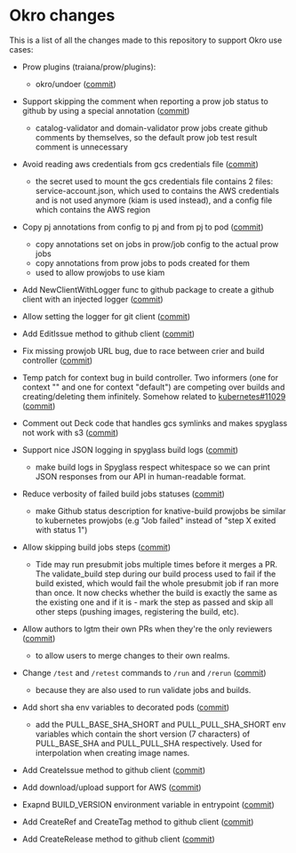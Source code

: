 # Okro changes

This is a list of all the changes made to this repository to support Okro use cases:

- Prow plugins (traiana/prow/plugins):
  - okro/undoer ([commit](https://github.com/traiana/test-infra/commit/42d85973f83e4f39cd592543be144cef7a4f6d09))

- Support skipping the comment when reporting a prow job status to github by using a special annotation ([commit](https://github.com/traiana/test-infra/commit/2b053d7c41120885f339df988714ba65b6775de0))
  - catalog-validator and domain-validator prow jobs create github comments by themselves, so the default prow job test result comment is unnecessary
  
- Avoid reading aws credentials from gcs credentials file ([commit](https://github.com/traiana/test-infra/commit/0aa71031f4eda26676630e0549b517bcca3fb959))
  - the secret used to mount the gcs credentials file contains 2 files: service-account.json, which used to contains the AWS
  credentials and is not used anymore (kiam is used instead), and a config file which contains the AWS region
  
- Copy pj annotations from config to pj and from pj to pod ([commit](https://github.com/traiana/test-infra/commit/498d4fd37468972ff2f872562601d990089b731d))
  - copy annotations set on jobs in prow/job config to the actual prow jobs
  - copy annotations from prow jobs to pods created for them
  - used to allow prowjobs to use kiam

- Add NewClientWithLogger func to github package to create a github client with an injected logger ([commit](https://github.com/traiana/test-infra/commit/74f80b7d1237fb2c8b5b3f6844bf119f203543ee))

- Allow setting the logger for git client ([commit](https://github.com/traiana/test-infra/commit/1666ebeb81d6b7ee303c642f0b9f38e98bca5d51))

- Add EditIssue method to github client ([commit](https://github.com/traiana/test-infra/commit/1e4254e8faa45936bfb4090430f10ac3de21d437 ))

- Fix missing prowjob URL bug, due to race between crier and build controller ([commit](https://github.com/traiana/test-infra/commit/d6129dd927ce985baa0f0bbd8ece3fbf1cd5a505))

- Temp patch for context bug in build controller. Two informers (one for context "" and one for context "default") are competing
over builds and creating/deleting them infinitely. Somehow related to [kubernetes#11029](https://github.com/kubernetes/test-infra/issues/11029) ([commit](https://github.com/traiana/test-infra/commit/fb2a1b7c9decf013cf8cfa19c8744e3a5c6f19ab))

- Comment out Deck code that handles gcs symlinks and makes spyglass not work with s3 ([commit](https://github.com/traiana/test-infra/commit/3992cb26b37b05b50bee9417c04c603d0d4d8357))

- Support nice JSON logging in spyglass build logs ([commit](https://github.com/traiana/test-infra/commit/baf2edc76450eece5cf60253b899f442c7d2bfd9))
  - make build logs in Spyglass respect whitespace so we can print JSON responses from our API in human-readable format.

- Reduce verbosity of failed build jobs statuses ([commit](https://github.com/traiana/test-infra/commit/6b1c7d0613ff48c3182e3e284778f83221f0f012))
  - make Github status description for knative-build prowjobs be similar to kubernetes prowjobs (e.g "Job failed" instead of "step X exited with status 1")

- Allow skipping build jobs steps ([commit](https://github.com/traiana/test-infra/commit/5b8af55c4fa160a26cbf558c7b9001b2531ac99e))
  - Tide may run presubmit jobs multiple times before it merges a PR. The validate_build step during our build process
    used to fail if the build existed, which would fail the whole presubmit job if ran more than once. It now checks
    whether the build is exactly the same as the existing one and if it is - mark the step as passed and skip all other
    steps (pushing images, registering the build, etc).

- Allow authors to lgtm their own PRs when they're the only reviewers ([commit](https://github.com/traiana/test-infra/commit/f2077f6c5fc22de520af5dd86c47725fc4ed7334))
  - to allow users to merge changes to their own realms.

- Change `/test` and `/retest` commands to `/run` and `/rerun` ([commit](https://github.com/traiana/test-infra/commit/262ef6edb8b8c684b164b776ad34c63223c928a3))
  - because they are also used to run validate jobs and builds.
  
- Add short sha env variables to decorated pods ([commit](https://github.com/traiana/test-infra/commit/2a9a0e38373a9d0d71934eb5177a9b4e17793e32))
  - add the PULL_BASE_SHA_SHORT and PULL_PULL_SHA_SHORT env variables which contain the short version (7 characters) of
    PULL_BASE_SHA and PULL_PULL_SHA respectively. Used for interpolation when creating image names.

- Add CreateIssue method to github client ([commit](https://github.com/traiana/test-infra/commit/c4eb98e3974952579becad07fd7b9c6ebd05c181))

- Add download/upload support for AWS ([commit](https://github.com/traiana/test-infra/commit/399221e950277f1a3fd58408628e207bf96d6ca2))

- Exapnd BUILD_VERSION environment variable in entrypoint ([commit](https://github.com/traiana/test-infra/commit/dcff9a87d60d9ea8a02f4111e075b92714c6ddaf))

- Add CreateRef and CreateTag method to github client ([commit](https://github.com/traiana/test-infra/commit/0fb5c8e9f7b93dbc6525d91df9d1915bcdd2203e))

- Add CreateRelease method to github client ([commit](https://github.com/traiana/test-infra/commit/6426914feb7c9e090198cb6c44b7691f2a194468))

 